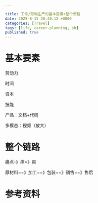 ```yaml
---

title: 工作/劳动生产的基本要素+整个流程
date: 2025-8-15 20:40:12 +0800
categories: [Travel]
tags: [life, career-planning, sh]
published: true
---
```



# 基本要素

劳动力

时间

资本

技能

产品：文档+代码

多模态：视频（放大）



# 整个链路

痛点-》痒=》爽

原材料==》加工==》包装==》销售==》售后

# 参考资料

